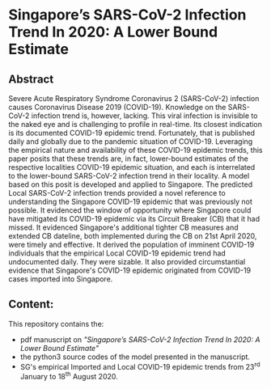 # Singapore’s SARS-CoV-2 Infection Trend In 2020: A Lower Bound Estimate

## Abstract
Severe Acute Respiratory Syndrome Coronavirus 2 (SARS-CoV-2) infection causes Coronavirus Disease 2019 (COVID-19). Knowledge on the SARS-CoV-2 infection trend is, however, lacking. This viral infection is invisible to the naked eye and is challenging to profile in real-time. Its closest indication is its documented COVID-19 epidemic trend. Fortunately, that is published daily and globally due to the pandemic situation of COVID-19. Leveraging the empirical nature and availability of these COVID-19 epidemic trends, this paper posits that these trends are, in fact, lower-bound estimates of the respective localities COVID-19 epidemic situation, and each is interrelated to the lower-bound SARS-CoV-2 infection trend in their locality. A model based on this posit is developed and applied to Singapore. The predicted Local SARS-CoV-2 infection trends provided a novel reference to understanding the Singapore COVID-19 epidemic that was previously not possible. It evidenced the window of opportunity where Singapore could have mitigated its COVID-19 epidemic via its Circuit Breaker (CB) that it had missed. It evidenced Singapore's additional tighter CB measures and extended CB dateline, both implemented during the CB on 21st April 2020, were timely and effective. It derived the population of imminent COVID-19 individuals that the empirical Local COVID-19 epidemic trend had undocumented daily. They were sizable. It also provided circumstantial evidence that Singapore's COVID-19 epidemic originated from COVID-19 cases imported into Singapore.

## Content:
This repository contains the:
- pdf manuscript on _"Singapore’s SARS-CoV-2 Infection Trend In 2020: A Lower Bound Estimate"_
- the python3 source codes of the model presented in the manuscript.
- SG's empirical Imported and Local COVID-19 epidemic trends from 23<sup>rd</sup> January to 18<sup>th</sup> August 2020.
